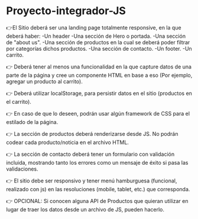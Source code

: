 # Proyecto-integrador-JS
 👉El Sitio deberá ser una landing page totalmente responsive, en la que deberá haber:
-Un header
-Una sección de Hero o portada.
-Una sección de "about us".
-Una sección de productos en la cual se deberá poder filtrar por categorías dichos productos.
-Una sección de contacto.
-Un footer.
-Un carrito.

👉 Deberá tener al menos una funcionalidad en la que capture datos de una parte de la página y cree un componente HTML en base a eso (Por ejemplo, agregar un producto al carrito).

👉 Deberá utilizar localStorage, para persistir datos en el sitio (productos en el carrito).

👉 En caso de que lo deseen, podrán usar algún framework de CSS para el estilado de la página.

👉 La sección de productos deberá renderizarse desde JS. No podrán codear cada producto/noticia en el archivo HTML.

👉 La sección de contacto deberá tener un formulario con validación incluida, mostrando tanto los errores como un mensaje de éxito si pasa las validaciones.

👉 El sitio debe ser responsivo y tener menú hamburguesa (funcional, realizado con js) en las resoluciones (mobile, tablet, etc.) que corresponda.

👉 OPCIONAL: Si conocen alguna API de Productos que quieran utilizar en lugar de traer los datos  desde un archivo de JS, pueden hacerlo.